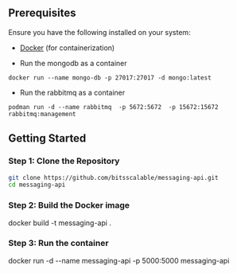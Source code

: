 ## Prerequisites

Ensure you have the following installed on your system:

- [Docker](https://www.docker.com/) (for containerization)

- Run the mongodb as a container
```
docker run --name mongo-db -p 27017:27017 -d mongo:latest
```

- Run the rabbitmq as a container
```
podman run -d --name rabbitmq  -p 5672:5672  -p 15672:15672 rabbitmq:management

```

## Getting Started

### Step 1: Clone the Repository

```bash
git clone https://github.com/bitsscalable/messaging-api.git
cd messaging-api 
```

### Step 2: Build the Docker image

docker build -t messaging-api .

### Step 3: Run the container

docker run -d --name messaging-api -p 5000:5000 messaging-api

